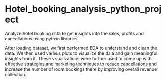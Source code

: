 # Hotel_booking_analysis_python_project
Analyze hotel booking data to get insights into the sales, profits and cancellations using python libraries

After loading dataset, we first performed EDA to understand and clean the data. We then used various plots to visualize the data and gain meaningful insights from it.
These visualizations were further used to come up with effective strategies and marketing techniques to reduce cancellations and increase the number of room bookings there by improving overall revenue collection.
